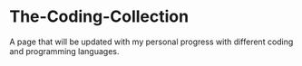 # The-Coding-Collection
A page that will be updated with my personal progress with different coding and programming languages.

